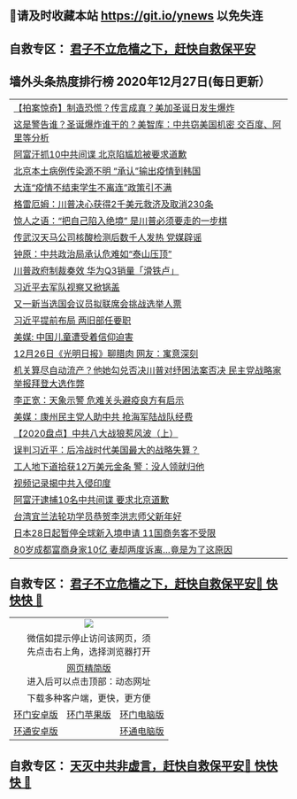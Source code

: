 ## 📩请及时收藏本站 https://git.io/ynews 以免失连</a>
## 自救专区： [君子不立危樯之下，赶快自救保平安 ](https://github.com/pwgy/td/blob/master/README.md)

## 墙外头条热度排行榜 2020年12月27日(每日更新）

 <table>
<tr><td colspan="2" align="left"><a href="https://doefqecu.zggfd.cyou/?name=c1259885&key=pzykfwejorbvjhqc&from=gy2">【拍案惊奇】制造恐慌？传言成真？美加圣诞日发生爆炸</a></td></tr>
<tr><td colspan="2" align="left"><a href="https://doefqecu.zggfd.cyou/?name=c1259930&key=pzykfwejorbvjhqc&from=gy2">这是警告谁？圣诞爆炸谁干的？美智库：中共窃美国机密 交百度、阿里等分析</a></td></tr>
<tr><td colspan="2" align="left"><a href="https://doefqecu.zggfd.cyou/?name=c1259917&key=pzykfwejorbvjhqc&from=gy2">阿富汗抓10中共间谍 北京陷尴尬被要求道歉</a></td></tr>
<tr><td colspan="2" align="left"><a href="https://doefqecu.zggfd.cyou/?name=c1259919&key=pzykfwejorbvjhqc&from=gy2">北京本土病例传染源不明 “承认”输出疫情到韩国</a></td></tr>
<tr><td colspan="2" align="left"><a href="https://doefqecu.zggfd.cyou/?name=c1259918&key=pzykfwejorbvjhqc&from=gy2">大连“疫情不结束学生不离连”政策引不满</a></td></tr>
<tr><td colspan="2" align="left"><a href="https://doefqecu.zggfd.cyou/?name=c1259921&key=pzykfwejorbvjhqc&from=gy2">格雷厄姆：川普决心获得2千美元救济及取消230条</a></td></tr>
<tr><td colspan="2" align="left"><a href="https://doefqecu.zggfd.cyou/?name=c1259892&key=pzykfwejorbvjhqc&from=gy2">惊人之语：“把自己陷入绝境” 是川普必须要走的一步棋</a></td></tr>
<tr><td colspan="2" align="left"><a href="https://doefqecu.zggfd.cyou/?name=c1259945&key=pzykfwejorbvjhqc&from=gy2">传武汉天马公司核酸检测后数千人发热 党媒辟谣</a></td></tr>
<tr><td colspan="2" align="left"><a href="https://doefqecu.zggfd.cyou/?name=c1259889&key=pzykfwejorbvjhqc&from=gy2">钟原：中共政治局承认危难如“泰山压顶”</a></td></tr>
<tr><td colspan="2" align="left"><a href="https://doefqecu.zggfd.cyou/?name=c1259923&key=pzykfwejorbvjhqc&from=gy2">川普政府制裁奏效 华为Q3销量「滑铁卢」</a></td></tr>
<tr><td colspan="2" align="left"><a href="https://doefqecu.zggfd.cyou/?name=c1259914&key=pzykfwejorbvjhqc&from=gy2">习近平去军队视察又掀锅盖</a></td></tr>
<tr><td colspan="2" align="left"><a href="https://doefqecu.zggfd.cyou/?name=c1259916&key=pzykfwejorbvjhqc&from=gy2">又一新当选国会议员拟联席会挑战选举人票</a></td></tr>
<tr><td colspan="2" align="left"><a href="https://doefqecu.zggfd.cyou/?name=c1259942&key=pzykfwejorbvjhqc&from=gy2">习近平提前布局 两旧部任要职</a></td></tr>
<tr><td colspan="2" align="left"><a href="https://doefqecu.zggfd.cyou/?name=c1259929&key=pzykfwejorbvjhqc&from=gy2">美媒: 中国儿童遭受着信仰迫害</a></td></tr>
<tr><td colspan="2" align="left"><a href="https://doefqecu.zggfd.cyou/?name=c1259913&key=pzykfwejorbvjhqc&from=gy2">12月26日《光明日报》聊腊肉 网友：寓意深刻</a></td></tr>
<tr><td colspan="2" align="left"><a href="https://doefqecu.zggfd.cyou/?name=c1259898&key=pzykfwejorbvjhqc&from=gy2">机关算尽自动流产？他她勾兑否决川普对纾困法案否决 民主党战略家举报拜登大选作弊</a></td></tr>
<tr><td colspan="2" align="left"><a href="https://doefqecu.zggfd.cyou/?name=c1259796&key=pzykfwejorbvjhqc&from=gy2">李正宽：天象示警 危难关头避疫良方有启示</a></td></tr>
<tr><td colspan="2" align="left"><a href="https://doefqecu.zggfd.cyou/?name=c1259920&key=pzykfwejorbvjhqc&from=gy2">美媒：康州民主党人助中共 抢海军陆战队经费</a></td></tr>
<tr><td colspan="2" align="left"><a href="https://doefqecu.zggfd.cyou/?name=c1259895&key=pzykfwejorbvjhqc&from=gy2">【2020盘点】中共八大战狼惹风波（上）</a></td></tr>
<tr><td colspan="2" align="left"><a href="https://doefqecu.zggfd.cyou/?name=c1259896&key=pzykfwejorbvjhqc&from=gy2">误判习近平：后冷战时代美国最大的战略失算？</a></td></tr>
<tr><td colspan="2" align="left"><a href="https://doefqecu.zggfd.cyou/?name=c1259911&key=pzykfwejorbvjhqc&from=gy2">工人地下道拾获12万美元金条 警：没人领就归他</a></td></tr>
<tr><td colspan="2" align="left"><a href="https://doefqecu.zggfd.cyou/?name=c1259888&key=pzykfwejorbvjhqc&from=gy2">视频记录揭中共入侵印度</a></td></tr>
<tr><td colspan="2" align="left"><a href="https://doefqecu.zggfd.cyou/?name=c1259897&key=pzykfwejorbvjhqc&from=gy2">阿富汗逮捕10名中共间谍 要求北京道歉</a></td></tr>
<tr><td colspan="2" align="left"><a href="https://doefqecu.zggfd.cyou/?name=c1259944&key=pzykfwejorbvjhqc&from=gy2">台湾宜兰法轮功学员恭贺李洪志师父新年好</a></td></tr>
<tr><td colspan="2" align="left"><a href="https://doefqecu.zggfd.cyou/?name=c1259922&key=pzykfwejorbvjhqc&from=gy2">日本28日起暂停全球新入境申请 11国商务客不受限</a></td></tr>
<tr><td colspan="2" align="left"><a href="https://doefqecu.zggfd.cyou/?name=c1259908&key=pzykfwejorbvjhqc&from=gy2">80岁成都富商身家10亿 妻却两度诉离…竟是为了这原因</a></td></tr>

</table>

 ## 自救专区： [君子不立危樯之下，赶快自救保平安🍎 快快快 📩](https://github.com/pwgy/td/blob/master/README.md)
 
<table>
  <tr>
    <td colspan="3" align="center"><img src="https://cdn.jsdelivr.net/gh/opipe/up/oGate65.jpg"/></td>
  </tr>
  <tr>
    <td colspan="3" align="center">微信如提示停止访问该网页，须<br/>先点击右上角，选择浏览器打开</td>
  <tr>
  <tr>
    <td colspan="3" align="center"><a href="https://gitcdn.xyz/cdn/otiny/up/master/show005.htm">网页精简版</a><br/>进入后可以点击顶部：动态网址</td>
  </tr>
  <tr>
    <td colspan="3" align="center">下载多种客户端，更快，更方便</td>
  <tr>
  <tr>
    <td align="center"><a href="https://cdn.jsdelivr.net/gh/opipe/up/oGatea.apk">环门安卓版</a></td>
    <td align="center"><a href="https://x.co/odisk">环门苹果版</a></td>
    <td align="center"><a href="https://cdn.jsdelivr.net/gh/opipe/up/oGate.zip">环门电脑版</a></td>
  </tr>
  <tr>
    <td align="center"><a href="https://cdn.jsdelivr.net/gh/opipe/up/oPipe.apk">环通安卓版</a></td>
    <td align="center"></td>
    <td align="center"><a href="https://raw.githubusercontent.com/opipe/up/master/oPipe.zip">环通电脑版</a></td>
  </tr>
  
</table>


 ## 自救专区： [天灭中共非虚言，赶快自救保平安🍎 快快快 📩](https://github.com/pwgy/td/blob/master/README.md)
